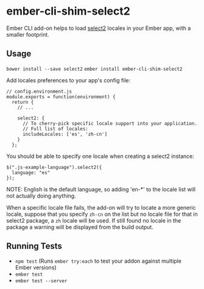 # ember-cli-shim-select2

Ember CLI add-on helps to load [select2](https://github.com/select2/select2) locales in your Ember app, with a smaller footprint.

## Usage

`bower install --save select2`
`ember install ember-cli-shim-select2`

Add locales preferences to your app's config file:
```
// config.environment.js
module.exports = function(environment) {
  return {
    // ...

    select2: {
      // To cherry-pick specific locale support into your application.
      // Full list of locales:
      includeLocales: ['es', 'zh-cn']
    }
  };
```

You should be able to specify one locale when creating a select2 instance:

```
$(".js-example-language").select2({
  language: "es"
});

```


NOTE: English is the default language, so adding 'en-*' to the locale list will not actually doing anything.

When a specific locale file fails, the add-on will try to locate a more generic locale, suppose that you specify `zh-cn` on the list but no locale file for that in select2 package, a `zh` locale will be used. If still found no locale in the package a warning will be displayed from the build output.

## Running Tests

* `npm test` (Runs `ember try:each` to test your addon against multiple Ember versions)
* `ember test`
* `ember test --server`
